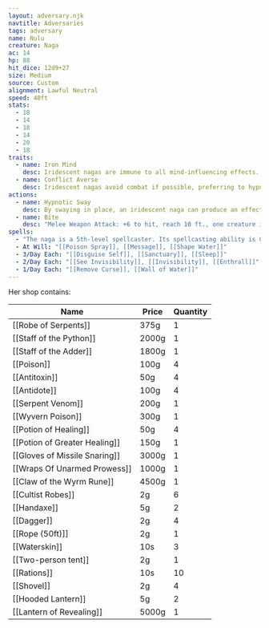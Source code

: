 ```yaml
---
layout: adversary.njk
navtitle: Adversaries
tags: adversary
name: Nulu
creature: Naga
ac: 14
hp: 88
hit_dice: 12d9+27
size: Medium
source: Custom
alignment: Lawful Neutral
speed: 40ft
stats:
  - 18
  - 14
  - 18
  - 14
  - 20
  - 18
traits:
  - name: Iron Mind
    desc: Iridescent nagas are immune to all mind-influencing effects.
  - name: Conflict Averse
    desc: Iridescent nagas avoid combat if possible, preferring to hypnotize their foes and suggest other courses of action. Should hostilities ensue, iridescent nagas prefer the high ground, where they can employ their spells and hypnotic swaying while staying out of their foes' reach.
actions:
  - name: Hypnotic Sway 
    desc: By swaying in place, an iridescent naga can produce an effect like that of the hypnotism spell that affects every creature within 30 feet. The save DC 18 Charisma to resist.
  - name: Bite
    desc: "Melee Weapon Attack: +6 to hit, reach 10 ft., one creature in the snake's space. Hit: 15 (2d8+8) piercing damage plus 5 (1d6) poison damage."
spells:
  - "The naga is a 5th-level spellcaster. Its spellcasting ability is Charisma (spell save DC 12, +4 to hit with spell attacks). The snake has following spells prepared:"
  - At Will: "[[Poison Spray]], [[Message]], [[Shape Water]]"
  - 3/Day Each: "[[Disguise Self]], [[Sanctuary]], [[Sleep]]"
  - 2/Day Each: "[[See Invisibility]], [[Invisibility]], [[Enthrall]]"
  - 1/Day Each: "[[Remove Curse]], [[Wall of Water]]"
---
```


Her shop contains:

| Name                          | Price | Quantity |
| ----------------------------- | ----- | -------- |
| [[Robe of Serpents]]          | 375g  | 1        |
| [[Staff of the Python]]       | 2000g | 1        |
| [[Staff of the Adder]]        | 1800g | 1        |
| [[Poison]]                    | 100g  | 4        |
| [[Antitoxin]]                 | 50g   | 4        |
| [[Antidote]]                  | 100g  | 4        |
| [[Serpent Venom]]             | 200g  | 1        |
| [[Wyvern Poison]]             | 300g  | 1        |
| [[Potion of Healing]]         | 50g   | 4        |
| [[Potion of Greater Healing]] | 150g  | 1        |
| [[Gloves of Missile Snaring]] | 3000g | 1        |
| [[Wraps Of Unarmed Prowess]]  | 1000g | 1        |
| [[Claw of the Wyrm Rune]]     | 4500g | 1        |
| [[Cultist Robes]]             | 2g    | 6        |
| [[Handaxe]]                   | 5g    | 2        |
| [[Dagger]]                    | 2g    | 4        |
| [[Rope (50ft)]]               | 2g    | 1        |
| [[Waterskin]]                 | 10s   | 3        |
| [[Two-person tent]]           | 2g    | 1        |
| [[Rations]]                   | 10s   | 10       |
| [[Shovel]]                    | 2g    | 4        |
| [[Hooded Lantern]]            | 5g    | 2        |
| [[Lantern of Revealing]]      | 5000g | 1        |
